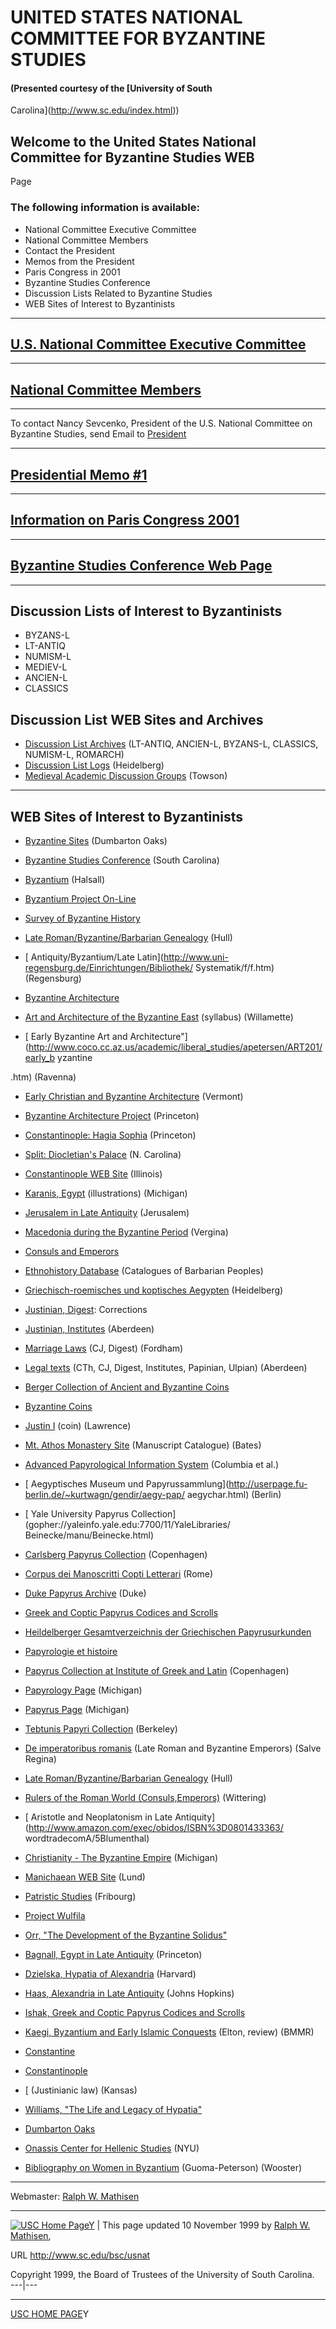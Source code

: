 # UNITED STATES NATIONAL COMMITTEE FOR BYZANTINE STUDIES

#### (Presented courtesy of the [University of South
Carolina](http://www.sc.edu/index.html))

## Welcome to the United States National Committee for Byzantine Studies WEB
Page

### The following information is available:

  * National Committee Executive Committee
  * National Committee Members
  * Contact the President
  * Memos from the President
  * Paris Congress in 2001
  * Byzantine Studies Conference
  * Discussion Lists Related to Byzantine Studies
  * WEB Sites of Interest to Byzantinists 
  

* * *

## [U.S. National Committee Executive Committee](exec.htm)

  

* * *

## [National Committee Members](mem.htm)

  

* * *

  
To contact Nancy Sevcenko, President of the U.S. National Committee on
Byzantine Studies, send Email to [ President](mailto:nsevcenko@aol.com)  
  

* * *

## [Presidential Memo #1](usmem1.htm)

  

* * *

## [Information on Paris Congress 2001](paris.htm)

  

* * *

## [Byzantine Studies Conference Web Page](http://www.sc.edu/bsc)

* * *

## Discussion Lists of Interest to Byzantinists

  * BYZANS-L 
  * LT-ANTIQ 
  * NUMISM-L 
  * MEDIEV-L 
  * ANCIEN-L 
  * CLASSICS 

## Discussion List WEB Sites and Archives

  * [ Discussion List Archives](http://www.umich.edu:80/~classics/archives.html) (LT-ANTIQ, ANCIEN-L, BYZANS-L, CLASSICS, NUMISM-L, ROMARCH) 
  * [ Discussion List Logs](http://www.uni-heidelberg.de/subject/hd/fak7/hist/o1/logs/) (Heidelberg) 
  * [ Medieval Academic Discussion Groups](http://www.towson.edu/~duncan/acalists.html) (Towson) 

* * *

## WEB Sites of Interest to Byzantinists

  * [ Byzantine Sites](http://www.doaks.org/byzrelatedsites.html) (Dumbarton Oaks) 
  * [Byzantine Studies Conference](http://www.sc.edu/bsc/) (South Carolina) 
  * [ Byzantium](http://www.bway.net/~halsall/byzantium.html) (Halsall) 
  * [ Byzantium Project On-Line](http://gamstcweb.gisd.k12.mi.us:8000/~sdunlop/byzantine/byzantine.html)
  * [ Survey of Byzantine History](http://www.serve.com/byzance/)  

  * [ Late Roman/Byzantine/Barbarian Genealogy](http://www.dcs.hull.ac.uk/public/genealogy/royal/catalog.html) (Hull) 
  * [ Antiquity/Byzantium/Late Latin](http://www.uni-regensburg.de/Einrichtungen/Bibliothek/
Systematik/f/f.htm) (Regensburg)

  * [ Byzantine Architecture](http://koenig.njit.edu/ec_info/image1/text_files/geom_1e.html)
  * [ Art and Architecture of the Byzantine East](http://www.willamette.edu/~anicgors/art359/byzant.html) (syllabus) (Willamette) 
  * [ Early Byzantine Art and Architecture"](http://www.coco.cc.az.us/academic/liberal_studies/apetersen/ART201/early_b
yzantine

.htm) (Ravenna)

  * [ Early Christian and Byzantine Architecture](http://scholar2.lib.vt.edu/arch/CTHA/pages/chapter1/01784.html) (Vermont) 
  * [ Byzantine Architecture Project](http://www.princeton.edu/~asce/const_95/const.html) (Princeton) 
  * [ Constantinople: Hagia Sophia](http://www.princeton.edu/~asce/const_95/ayasofya.html) (Princeton) 
  * [ Split: Diocletian's Palace](http://sunsite.unc.edu/expo/palace.exhibit/intro.html) (N. Carolina) 
  * [ Constantinople WEB Site](http://www2.arch.uiuc.edu/research/rgouster/indextxt.html) (Illinois) 
  * [ Karanis, Egypt](http://www.umich.edu/~kelseydb/OutKaranis.html) (illustrations) (Michigan) 
  * [ Jerusalem in Late Antiquity](http://jeru.huji.ac.il/ed1.htm) (Jerusalem) 
  * [ Macedonia during the Byzantine Period](http://vergina.eng.auth.gr/macedonia/pag15-18.html) (Vergina) 
  * [ Consuls and Emperors](http://www.users.dircon.co.uk/~nwitt/roman.html)
  * [ Ethnohistory Database](http://life.bio.sunysb.edu/ee/msr/Ethno/ethno4.html) (Catalogues of Barbarian Peoples) 
  * [ Griechisch-roemisches und koptisches Aegypten](http://www.ub.uni-heidelberg.de/helios/fachinfo/fachref/aegypt/coptic.htm) (Heidelberg) 
  * [ Justinian, Digest](http://www.abdn.ac.uk/~law113/rl/dig/dg_main.htm): Corrections 
  * [ Justinian, Institutes](http://www.abdn.ac.uk/~law113/rl/clc/clcpub.htm#companion) (Aberdeen) 
  * [ Marriage Laws](http://www.fordham.edu/halsall/source/cjc-marriage.html) (CJ, Digest) (Fordham) 
  * [ Legal texts](http://www.jura.uni-sb.de/Rechtsgeschichte/Ius.Romanum/textind.html) (CTh, CJ, Digest, Institutes, Papinian, Ulpian) (Aberdeen) 
  * [ Berger Collection of Ancient and Byzantine Coins](http://www.lawrence.edu/~hirbyb/intro/contents.html)
  * [ Byzantine Coins](http://www.coin-universe.com/library/byzantine_coins/index.html)
  * [ Justin I](http://www.lawrence.edu/~hirbyb/catalogue/131.html) (coin) (Lawrence) 
  * [ Mt. Athos Monastery Site](http://abacus.bates.edu/~rallison/) (Manuscript Catalogue) (Bates) 
  * [ Advanced Papyrological Information System](http://odyssey.lib.duke.edu/papyrus/texts/APISgrant.html) (Columbia et al.) 
  * [ Aegyptisches Museum und Papyrussammlung](http://userpage.fu-berlin.de/~kurtwagn/gendir/aegy-pap/
aegychar.html) (Berlin)

  * [ Yale University Papyrus Collection](gopher://yaleinfo.yale.edu:7700/11/YaleLibraries/
Beinecke/manu/Beinecke.html)

  * [ Carlsberg Papyrus Collection](http://dorit.ihi.ku.dk/cni/papcoll/) (Copenhagen) 
  * [ Corpus dei Manoscritti Copti Letterari](http://rmcisadu.let.uniroma1.it/~cmcl/) (Rome) 
  * [ Duke Papyrus Archive](http://scriptorium.lib.duke.edu/papyrus/) (Duke) 
  * [ Greek and Coptic Papyrus Codices and Scrolls](ftp://pharos.bu.edu/CN/articles/CopticPapyrusCodices.txt)
  * [ Heildelberger Gesamtverzeichnis der Griechischen Papyrusurkunden](http://www.rzuser.uni-heidelberg.de/~gv0/gvz.html)
  * [ Papyrologie et histoire](http://www.fusl.ac.be/Files/General/BCS/PapyE.html)
  * [ Papyrus Collection at Institute of Greek and Latin](http://adam.igl.ku.dk/~bulow/PHaun.html) (Copenhagen) 
  * [ Papyrology Page](http://www-personal.umich.edu/~jmucci/papyrology/) (Michigan) 
  * [ Papyrus Page](http://www.lib.umich.edu/pap/home.html) (Michigan)
  * [ Tebtunis Papyri Collection](http://sunsite.berkeley.edu/APIS/index.html) (Berkeley) 
  * [ De imperatoribus romanis](http://www.salve.edu/~dimaiom/deimprom.html) (Late Roman and Byzantine Emperors) (Salve Regina) 
  * [ Late Roman/Byzantine/Barbarian Genealogy](http://www.dcs.hull.ac.uk/public/genealogy/royal/catalog.html) (Hull) 
  * [ Rulers of the Roman World (Consuls,Emperors)](http://www.users.dircon.co.uk/~nwitt/roman.html) (Wittering) 
  * [ Aristotle and Neoplatonism in Late Antiquity](http://www.amazon.com/exec/obidos/ISBN%3D0801433363/
wordtradecomA/5Blumenthal)

  * [ Christianity - The Byzantine Empire](http://country.rs.itd.umich.edu/~pfoss/jra/JRA_AnnTable.html) (Michigan) 
  * [ Manichaean WEB Site](http://weng.teol.lu.se/content.html) (Lund) 
  * [ Patristic Studies](http://www.unifr.ch/patr/links/links.html) (Fribourg) 
  * [ Project Wulfila](http://studwww.rug.ac.be/~tdeherdt/wulfila/wulfila.html)
  * [ Orr, "The Development of the Byzantine Solidus"](http://www.lawrence.edu/~hirbyb/essays/byzant.html)
  * [ Bagnall, Egypt in Late Antiquity](http://aaup.princeton.edu/cgi-bin/hfs.cgi/99/princeton/5351.ctl) (Princeton) 
  * [ Dzielska, Hypatia of Alexandria](http://www.hup.harvard.edu/WEB_Backlist/Backlist_Categ/Hypatia.html) (Harvard) 
  * [ Haas, Alexandria in Late Antiquity](http://www.press.jhu.edu/press/books/titles/f96/f96haal.htm) (Johns Hopkins) 
  * [ Ishak, Greek and Coptic Papyrus Codices and Scrolls](ftp://pharos.bu.edu/CN/articles/CopticPapyrusCodices.txt)
  * [ Kaegi, Byzantium and Early Islamic Conquests](gopher://gopher.lib.virginia.edu/00/alpha/bmmr/v94/94-10-6) (Elton, review) (BMMR) 
  * [ Constantine](http://www.ebig.com/cgi-bin/topic.tcl?LPARENT=10175&TopicUid=45662)
  * [ Constantinople](http://www.boun.edu.tr/istanbul/history.html)
  * [ (Justinianic law) (Kansas) 
  * [ Williams, "The Life and Legacy of Hypatia"](http://sdcc14.ucsd.edu/~fillmore/blurbs/Hypatia.html)
  * [ Dumbarton Oaks](http://www.doaks.org/Byzantine.html)
  * [ Onassis Center for Hellenic Studies](http://www.nyu.edu/gsas/program/hellenic/) (NYU) 
  * [ Bibliography on Women in Byzantium](http://www.wooster.edu/Art/wb.html) (Guoma-Peterson) (Wooster) 

* * *

Webmaster: [Ralph W. Mathisen](mailto:ralph.w.mathisen@sc.edu)  

* * *

[![ USC Home PageY](icons/uschome.gif)](http://www.sc.edu/index.html) | This
page updated 10 November 1999 by [Ralph W.
Mathisen](mailto:ralph.w.mathisen@sc.edu),  
  
URL http://www.sc.edu/bsc/usnat

Copyright 1999, the Board of Trustees of the University of South Carolina.  
---|---  
  
* * *

[USC HOME PAGE](index.html)Y


